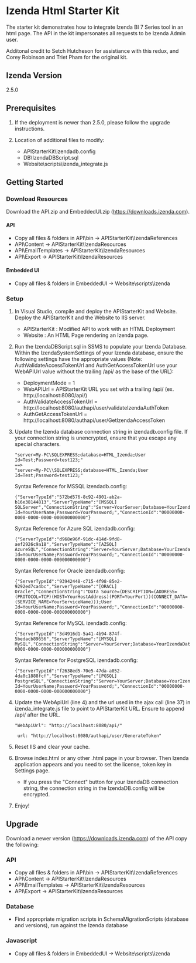 # Izenda Html Starter Kit
The starter kit demonstrates how to integrate Izenda BI 7 Series tool in an html page. 
The API in the kit impersonates all requests to be Izenda Admin user.

Additonal credit to Setch Hutcheson for assistiance with this redux, and Corey Robinson and Triet Pham for the original kit.

## Izenda Version
2.5.0

## Prerequisites

1. If the deployment is newer than 2.5.0, please follow the upgrade instructions.
   
2. Location of additional files to modify:   
   * APIStarterKit\izendadb.config
   * DB\IzendaDBScript.sql
   * Website\scripts\izenda_integrate.js
   
## Getting Started

### Download Resources
Download the API.zip and EmbeddedUI.zip (https://downloads.izenda.com).

#### API
* Copy all files & folders in API\bin -> APIStarterKit\IzendaReferences
* API\Content -> APIStarterKit\IzendaResources
* API\EmailTemplates -> APIStarterKit\IzendaResources
* API\Export -> APIStarterKit\IzendaResources

#### Embedded UI
* Copy all files & folders in EmbeddedUI -> Website\scripts\izenda

### Setup
1. In Visual Studio, compile and deploy the APIStarterKit and Website. Deploy the APIStarterKit and the Website to IIS server.
	* APIStarterKit : Modified API to work with an HTML Deployment
	* Website : An HTML Page rendering an Izenda page.

2. Run the IzendaDBScript.sql in SSMS to populate your Izenda Database. Within the IzendaSystemSettings of your Izenda database, ensure the following settings have the appropriate values (Note: AuthValidateAccessTokenUrl and AuthGetAccessTokenUrl use your WebAPIUrl value without the trailing /api/ as the base of the URL): 
	* DeploymentMode = 1 
	* WebAPIUrl = APIStarterKit URL you set with a trailing /api/ (ex. http://localhost:8080/api/) 
	* AuthValidateAccessTokenUrl = http://localhost:8080/authapi/user/validateIzendaAuthToken   
	* AuthGetAccessTokenUrl = http://localhost:8080/authapi/user/GetIzendaAccessToken  
	
3. Update the Izenda database connection string in izendadb.config file. If your connection string is unencrypted, ensure that you escape any special characters.
   
   ```
   "server=My-PC\SQLEXPRESS;database=HTML_Izenda;User Id=Test;Password=test123;"  
   ==> 
   "server=My-PC\\SQLEXPRESS;database=HTML_Izenda;User Id=Test;Password=test123;"
   ```
    Syntax Reference for MSSQL izendadb.config:
    ```
    {"ServerTypeId":"572bd576-8c92-4901-ab2a-b16e38144813","ServerTypeName":"[MSSQL] SQLServer","ConnectionString":"Server=YourServer;Database=YourIzendaDatabase;User Id=YourUserName;Password=YourPassword;","ConnectionId":"00000000-0000-0000-0000-000000000000"}
    ```
    Syntax Reference for Azure SQL izendadb.config:
    ```
    {"ServerTypeId":"d968e96f-91dc-414d-9fd8-aef2926c9a18","ServerTypeName":"[AZSQL] AzureSQL","ConnectionString":"Server=YourServer;Database=YourIzendaDatabase;User Id=YourUserName;Password=YourPassword;","ConnectionId":"00000000-0000-0000-0000-000000000000"}
    ```
    Syntax Reference for Oracle izendadb.config:
    ```
    {"ServerTypeId":"93942448-c715-4f98-85e2-9292ed7ca4bc","ServerTypeName":"[ORACL] Oracle","ConnectionString":"Data Source=(DESCRIPTION=(ADDRESS=(PROTOCOL=TCP)(HOST=YourHostAddress)(PORT=YourPort))(CONNECT_DATA=(SERVICE_NAME=YourServiceName)));User Id=YourUserName;Password=YourPassword;","ConnectionId":"00000000-0000-0000-0000-000000000000"}
    ```
    Syntax Reference for MySQL izendadb.config:
    ```
    {"ServerTypeId":"3d4916d1-5a41-4b94-874f-5bedacb89656","ServerTypeName":"[MYSQL] MySQL","ConnectionString":"Server=YourServer;Database=YourIzendaDatabase;Uid=YourUserName;Pwd=YourPassword;","ConnectionId":"00000000-0000-0000-0000-000000000000"}
    ```
    Syntax Reference for PostgreSQL izendadb.config:
    ```
    {"ServerTypeId":"f2638ed5-70e5-47da-a052-4da0c1888fcf","ServerTypeName":"[PGSQL] PostgreSQL","ConnectionString":"Server=YourServer;Database=YourIzendaDatabase;User Id=YourUserName;Password=YourPassword;","ConnectionId":"00000000-0000-0000-0000-000000000000"}
    ```


4. Update the WebApiUrl (line 4) and the url used in the ajax call (line 37) in izenda_integrate.js file to point to APIStarterKit URL. Ensure to append /api/ after the URL.
   
   ```
   "WebApiUrl": "http://localhost:8080/api/"
   
    url: "http://localhost:8080/authapi/user/GenerateToken"
   ```
     
5. Reset IIS and clear your cache.

6. Browse index.html or any other .html page in your browser. Then Izenda application appears and you need to set the license, token key in Settings page.
	* If you press the "Connect" button for your IzendaDB connection string, the connection string in the IzendaDB.config will be encrypted.


7. Enjoy!



## Upgrade
Download a newer version (https://downloads.izenda.com) of the API copy the following:

### API
* Copy all files & folders in API\bin -> APIStarterKit\IzendaReferences
* API\Content -> APIStarterKit\IzendaResources
* API\EmailTemplates -> APIStarterKit\IzendaResources
* API\Export -> APIStarterKit\IzendaResources

### Database
* Find appropriate migration scripts in SchemaMigrationScripts (database and versions), run against the Izenda database 

### Javascript
* Copy all files & folders in EmbeddedUI -> Website\scripts\izenda
